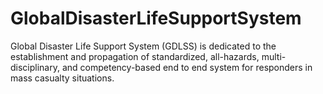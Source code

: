 # GlobalDisasterLifeSupportSystem
Global Disaster Life Support System (GDLSS) is dedicated to the establishment and propagation of standardized, all-hazards, multi-disciplinary, and competency-based end to end system for responders in mass casualty situations.
